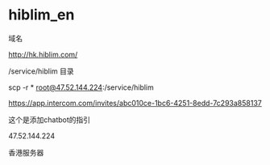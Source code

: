 # hiblim_en

域名

http://hk.hiblim.com/

/service/hiblim 目录

scp -r * root@47.52.144.224:/service/hiblim

https://app.intercom.com/invites/abc010ce-1bc6-4251-8edd-7c293a858137

这个是添加chatbot的指引

47.52.144.224

香港服务器
